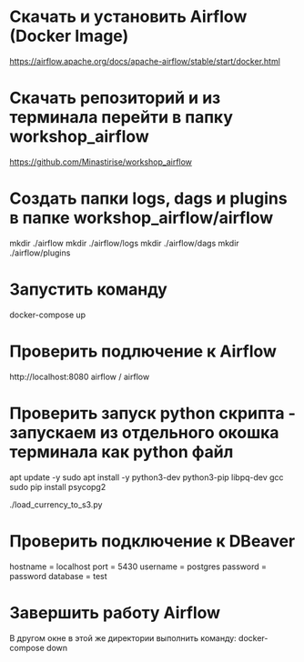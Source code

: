 # Скачать и уcтановить Airflow (Docker Image)
https://airflow.apache.org/docs/apache-airflow/stable/start/docker.html

# Скачать репозиторий и из терминала перейти в папку workshop_airflow
https://github.com/Minastirise/workshop_airflow

# Создать папки logs, dags и plugins в папке workshop_airflow/airflow
mkdir ./airflow
mkdir ./airflow/logs
mkdir ./airflow/dags
mkdir ./airflow/plugins

# Запустить команду
docker-compose up

# Проверить подлючение к Airflow
http://localhost:8080
airflow / airflow 

# Проверить запуск python скрипта - запускаем из отдельного окошка терминала как python файл
apt update -y
sudo apt install -y python3-dev python3-pip libpq-dev gcc
sudo pip install psycopg2

./load_currency_to_s3.py

# Проверить подключение к DBeaver
hostname = localhost
port = 5430
username = postgres
password = password
database = test

# Завершить работу Airflow
В другом окне в этой же директории выполнить команду:
docker-compose down
